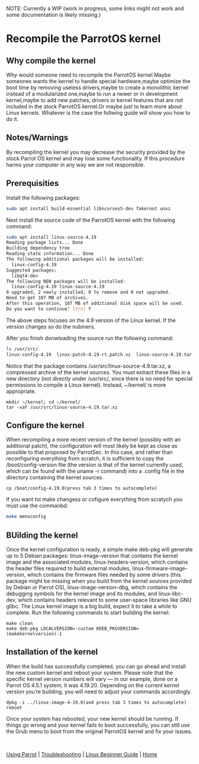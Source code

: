 &nbsp;

&nbsp;

NOTE: Currently a WIP (work in progress, some links might not work and some documentation is likely missing.)

# Recompile the ParrotOS kernel

##  Why compile the kernel

Why would someone need to recompile the ParrotOS kernel.Maybe someones wants the kernel to handle special hardware,maybe optimize the boot time by removing useless drivers,maybe to create a monolithic kernel instead of a modularized one,maybe to run a newer or in development kernel,maybe to add new patches, drivers or kernel features that are not included in the stock ParrotOS kernel.Or maybe just to learn more about Linux kernels. Whatever is the case the follwing guide will show you how to do it.

## Notes/Warnings

By recompiling the kernel you may decrease the security provided by the stock Parrot OS kernel and may lose some functionality. If this procedure harms your computer in any way we are not responsible.

## Prerequisities

Install the following packages:
```bash
sudo apt install build-essential libncurses5-dev fakeroot unxz
```
Next install the source code of the ParrotOS kernel with the following command:
```bash
sudo apt install linux-source-4.19
Reading package lists... Done
Building dependency tree       
Reading state information... Done
The following additional packages will be installed:
  linux-config-4.19
Suggested packages:
  libqt4-dev
The following NEW packages will be installed:
  linux-config-4.19 linux-source-4.19
0 upgraded, 2 newly installed, 0 to remove and 0 not upgraded.
Need to get 107 MB of archives.
After this operation, 107 MB of additional disk space will be used.
Do you want to continue? [Y/n] Y
```
The above steps focuses on the 4.9 version of the Linux kernel. If the version changes so do the nubmers.

After you finish donwloading the source run the following command:
```bash
ls /usr/src/
linux-config-4.19  linux-patch-4.19-rt.patch.xz  linux-source-4.19.tar.xz
```
Notice that the package contains /usr/src/linux-source-4.9.tar.xz, a compressed archive of the kernel sources. You must extract these files in a new directory (not directly under /usr/src/, since there is no need for special permissions to compile a Linux kernel). Instead, ~/kernel/ is more appropriate.
```text
mkdir ~/kernel; cd ~/kernel/
tar -xaf /usr/src/linux-source-4.19.tar.xz
```

## Configure the kernel

When recompiling a more recent version of the kernel (possibly with an additional patch), the configuration will most likely be kept as close as possible to that proposed by ParrotSec. In this case, and rather than reconfiguring everything from scratch, it is sufficient to copy the /boot/config-version file (the version is that of the kernel currently used, which can be found with the uname -r command) into a .config file in the directory containing the kernel sources.
```text
cp /boot/config-4.19.0(press tab 3 times to autocomplete)
```
If you want toi make changess or cofigure everything from scratych you must use the commanbd:
```bash
make menuconfig
```

## BUilding the kernel

Once the kernel configuration is ready, a simple make deb-pkg will generate up to 5 Debian packages: linux-image-version that contains the kernel image and the associated modules, linux-headers-version, which contains the header files required to build external modules, linux-firmware-image-version, which contains the firmware files needed by some drivers (this package might be missing when you build from the kernel sources provided by Debian or Parrot OS), linux-image-version-dbg, which contains the debugging symbols for the kernel image and its modules, and linux-libc-dev, which contains headers relevant to some user-space libraries like GNU glibc. The Linux kernel image is a big build, expect it to take a while to complete. Run the following commands to start building the kernel:
```text
make clean
make deb-pkg LOCALVERSION=-custom KDEB_PKGVERSION=
(makekernelversion)-1
```

## Installation of the kernel

When the build has successfully completed, you can go ahead and install the new custom kernel and reboot your system. Please note that the specific kernel version numbers will vary — in our example, done on a Parrot OS 4.5.1 system, it was 4.19.20. Depending on the current kernel version you’re building, you will need to adjust your commands accordingly.
```text
dpkg -i ../linux-image-4-19.0(and press tab 3 times to autocomplete)
reboot
```
Once your system has rebooted, your new kernel should be running. If things go wrong and your kernel fails to boot successfully, you can still use the Grub menu to boot from the original ParrotOS kernel and fix your issues.

&nbsp;

[Using Parrot](https://www.parrotsec.org/docs/info/start/) | [Troubleshooting](https://www.parrotsec.org/docs/trbl/start/) | [Linux Beginner Guide](https://www.parrotsec.org/docs/library/lbg-basics/) | [Home](https://www.parrotsec.org/docs/)
